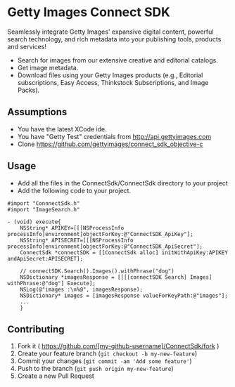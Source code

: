 # Getty Images Connect SDK 

Seamlessly integrate Getty Images' expansive digital content, powerful search technology, and rich metadata into your publishing tools, products and services!

- Search for images from our extensive creative and editorial catalogs.
- Get image metadata.
- Download files using your Getty Images products (e.g., Editorial subscriptions, Easy Access, Thinkstock Subscriptions, and Image Packs).

## Assumptions
* You have the latest XCode ide.
* You have "Getty Test" credentials from http://api.gettyimages.com
* Clone https://github.com/gettyimages/connect_sdk_objective-c

## Usage
* Add all the files in the ConnectSdk/ConnectSdk directory to your project
* Add the following code to your project.

```
#import "ConnnectSdk.h"
#import "ImageSearch.h"

- (void) execute{
    NSString* APIKEY=[[[NSProcessInfo processInfo]environment]objectForKey:@"ConnectSDK_ApiKey"];
    NSString* APISECRET=[[[NSProcessInfo processInfo]environment]objectForKey:@"ConnectSDK_ApiSecret"];
    ConnectSdk *connectSDK = [[ConnectSdk alloc] initWithApiKey:APIKEY andApiSecret:APISECRET];

    // connectSDK.Search().Images().withPhrase("dog")
    NSDictionary *imagesResponse = [[[[connectSDK Search] Images] withPhrase:@"dog"] Execute];
    NSLog(@"images :\n%@", imagesResponse);
    NSDictionary* images = [imagesResponse valueForKeyPath:@"images"];
	...
	}
```

## Contributing

1. Fork it ( https://github.com/[my-github-username]/ConnectSdk/fork )
2. Create your feature branch (`git checkout -b my-new-feature`)
3. Commit your changes (`git commit -am 'Add some feature'`)
4. Push to the branch (`git push origin my-new-feature`)
5. Create a new Pull Request
